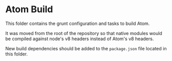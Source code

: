# Atom Build

This folder contains the grunt configuration and tasks to build Atom.

It was moved from the root of the repository so that native modules would be
compiled against node's v8 headers instead of Atom's v8 headers.

New build dependencies should be added to the `package.json` file located in
this folder.
